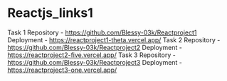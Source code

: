 # Reactjs_links1
Task 1 Repository - https://github.com/Blessy-03k/Reactproject1 Deployment - https://reactproject1-theta.vercel.app/  Task 2  Repository - https://github.com/Blessy-03k/Reactproject2 Deployment - https://reactproject2-five.vercel.app/  Task 3 Repository - https://github.com/Blessy-03k/Reactproject3 Deployment - https://reactproject3-one.vercel.app/
